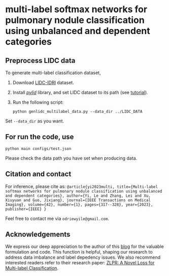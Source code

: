 # multi-label softmax networks for pulmonary nodule classification using unbalanced and dependent categories


## Preprocess LIDC data
To generate multi-label classification dataset, 

1. Download [LIDC-IDRI](https://wiki.cancerimagingarchive.net/pages/viewpage.action?pageId=1966254) dataset.

2. Install [_pylid_](https://github.com/notmatthancock/pylidc) library, and set LIDC dataset to its path (see [tutorial](https://pylidc.github.io/)).

3. Run the following script:  

   `python genlidc_multilabel_data.py --data_dir ../LIDC_DATA `
   
Set `--data_dir` as you want. 

## For run the code, use
`python main configs/test.json`

Please check the data path you have set when producing data. 

## Citation and contact
For inference, please cite as: 
`@article{yi2023multi,
  title={Multi-label softmax networks for pulmonary nodule classification using unbalanced and dependent categories},
  author={Yi, Le and Zhang, Lei and Xu, Xiuyuan and Guo, Jixiang},
  journal={IEEE Transactions on Medical Imaging},
  volume={42},
  number={1},
  pages={317--328},
  year={2023},
  publisher={IEEE}
}`

Feel free to contact me via `odriewyile@gmail.com`.

## Acknowledgements
We express our deep appreciation to the author of this [blog](https://kexue.fm/archives/7359) for the valuable formulation and code. This function is helpful, shaping our research to address data imbalance and label depedency issues. We also recommend interested readers refer to their research paper: [ZLPR: A Novel Loss for Multi-label Classification](https://arxiv.org/abs/2208.02955). 
